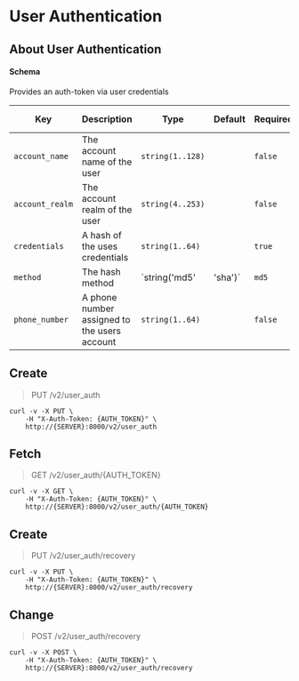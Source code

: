 # User Authentication

## About User Authentication

#### Schema

Provides an auth-token via user credentials



Key | Description | Type | Default | Required | Support Level
--- | ----------- | ---- | ------- | -------- | -------------
`account_name` | The account name of the user | `string(1..128)` |   | `false` |  
`account_realm` | The account realm of the user | `string(4..253)` |   | `false` |  
`credentials` | A hash of the uses credentials | `string(1..64)` |   | `true` |  
`method` | The hash method | `string('md5' | 'sha')` | `md5` | `false` |  
`phone_number` | A phone number assigned to the users account | `string(1..64)` |   | `false` |  



## Create

> PUT /v2/user_auth

```shell
curl -v -X PUT \
    -H "X-Auth-Token: {AUTH_TOKEN}" \
    http://{SERVER}:8000/v2/user_auth
```

## Fetch

> GET /v2/user_auth/{AUTH_TOKEN}

```shell
curl -v -X GET \
    -H "X-Auth-Token: {AUTH_TOKEN}" \
    http://{SERVER}:8000/v2/user_auth/{AUTH_TOKEN}
```

## Create

> PUT /v2/user_auth/recovery

```shell
curl -v -X PUT \
    -H "X-Auth-Token: {AUTH_TOKEN}" \
    http://{SERVER}:8000/v2/user_auth/recovery
```

## Change

> POST /v2/user_auth/recovery

```shell
curl -v -X POST \
    -H "X-Auth-Token: {AUTH_TOKEN}" \
    http://{SERVER}:8000/v2/user_auth/recovery
```

